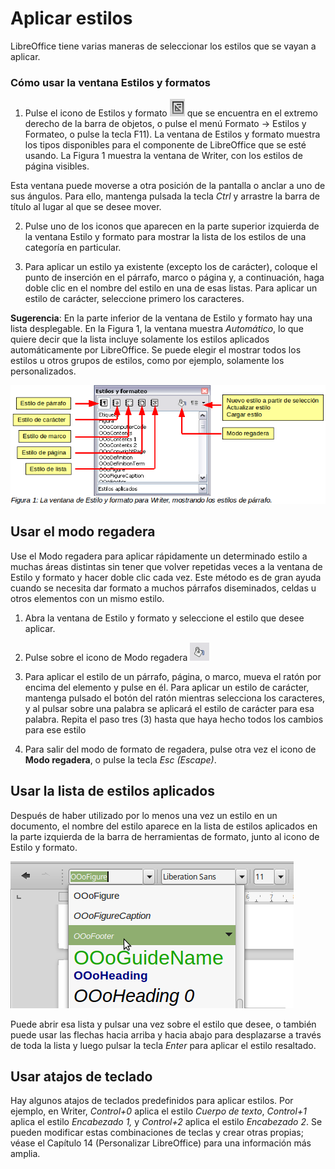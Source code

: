 
# Aplicar estilos

LibreOffice tiene varias maneras de seleccionar los estilos que se vayan a aplicar.

### Cómo usar la ventana Estilos y formatos


1. Pulse el icono de Estilos y formato ![](https://raw.githubusercontent.com/catedu/libreOffice-la-suite-ofimatica-libre/master/img/Seleccion_216.png) que se encuentra en el extremo derecho de la barra de objetos, o pulse el menú Formato → Estilos y Formateo, o pulse la tecla F11). La ventana de Estilos y formato muestra los tipos disponibles para el componente de LibreOffice que se esté usando. La Figura 1 muestra la ventana de Writer, con los estilos de página visibles.

Esta ventana puede moverse a otra posición de la pantalla o anclar a uno de sus ángulos. Para ello, mantenga pulsada la tecla *Ctrl* y arrastre la barra de título al lugar al que se desee mover.

2. Pulse uno de los iconos que aparecen en la parte superior izquierda de la ventana Estilo y formato para mostrar la lista de los estilos de una categoría en particular.

3. Para aplicar un estilo ya existente (excepto los de carácter), coloque el punto de inserción en el párrafo, marco o página y, a continuación, haga doble clic en el nombre del estilo en una de esas listas. Para aplicar un estilo de carácter, seleccione primero los caracteres.


**Sugerencia**: En la parte inferior de la ventana de Estilo y formato hay una lista desplegable. En la Figura 1, la ventana muestra *Automático*, lo que quiere decir que la lista incluye solamente los estilos aplicados automáticamente por LibreOffice. Se puede elegir el mostrar todos los estilos u otros grupos de estilos, como por ejemplo, solamente los personalizados.

![](https://raw.githubusercontent.com/catedu/libreOffice-la-suite-ofimatica-libre/master/img/descarga.png)

## Usar el modo regadera

Use el Modo regadera para aplicar rápidamente un determinado estilo a muchas áreas distintas sin tener que volver repetidas veces a la ventana de Estilo y formato y hacer doble clic cada vez. Este método es de gran ayuda cuando se necesita dar formato a muchos párrafos diseminados, celdas u otros elementos con un mismo estilo.

1. Abra la ventana de Estilo y formato y seleccione el estilo que desee aplicar.

1. Pulse sobre el icono de Modo regadera
![](https://raw.githubusercontent.com/catedu/libreOffice-la-suite-ofimatica-libre/master/img/Regadera.png)

1. Para aplicar el estilo de un párrafo, página, o marco, mueva el ratón por encima del elemento y pulse en él. Para aplicar un estilo de carácter, mantenga pulsado el botón del ratón mientras selecciona los caracteres, y al pulsar sobre una palabra se aplicará el estilo de carácter para esa palabra. Repita el paso tres (3) hasta que haya hecho todos los cambios para ese estilo

1. Para salir del modo de formato de regadera, pulse otra vez el icono de **Modo regadera**, o pulse la tecla *Esc (Escape)*.


## Usar la lista de estilos aplicados

Después de haber utilizado por lo menos una vez un estilo en un documento, el nombre del estilo aparece en la lista de estilos aplicados en la parte izquierda de la barra de herramientas de formato, junto al icono de Estilo y formato.

![](https://raw.githubusercontent.com/catedu/libreOffice-la-suite-ofimatica-libre/master/img/Seleccion_214.png)

Puede abrir esa lista y pulsar una vez sobre el estilo que desee, o también puede usar las flechas hacia arriba y hacia abajo para desplazarse a través de toda la lista y luego pulsar la tecla *Enter* para aplicar el estilo resaltado.

## Usar atajos de teclado

Hay algunos atajos de teclados predefinidos para aplicar estilos. Por ejemplo, en Writer, *Control+0* aplica el estilo *Cuerpo de texto*, *Control+1* aplica el estilo *Encabezado 1,* y *Control+2* aplica el estilo *Encabezado 2*. Se pueden modificar estas combinaciones de teclas y crear otras propias; véase el Capítulo 14 (Personalizar LibreOffice) para una información más amplia.



